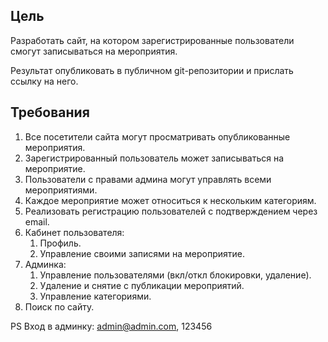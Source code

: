 ## Цель

Разработать сайт, на котором зарегистрированные пользователи смогут записываться на мероприятия.

Результат опубликовать в публичном git-репозитории и прислать ссылку на него.

## Требования

1. Все посетители сайта могут просматривать опубликованные мероприятия.
2. Зарегистрированный пользователь может записываться на мероприятие.
3. Пользователи с правами админа могут управлять всеми мероприятиями.
4. Каждое мероприятие может относиться к нескольким категориям.
5. Реализовать регистрацию пользователей с подтверждением через email.
6. Кабинет пользователя:
    1. Профиль.
    2. Управление своими записями на мероприятие.
7. Админка:
    1. Управление пользователями (вкл/откл блокировки, удаление).
    2. Удаление и снятие с публикации мероприятий.
    3. Управление категориями.
8. Поиск по сайту.

PS
Вход в админку: admin@admin.com, 123456

